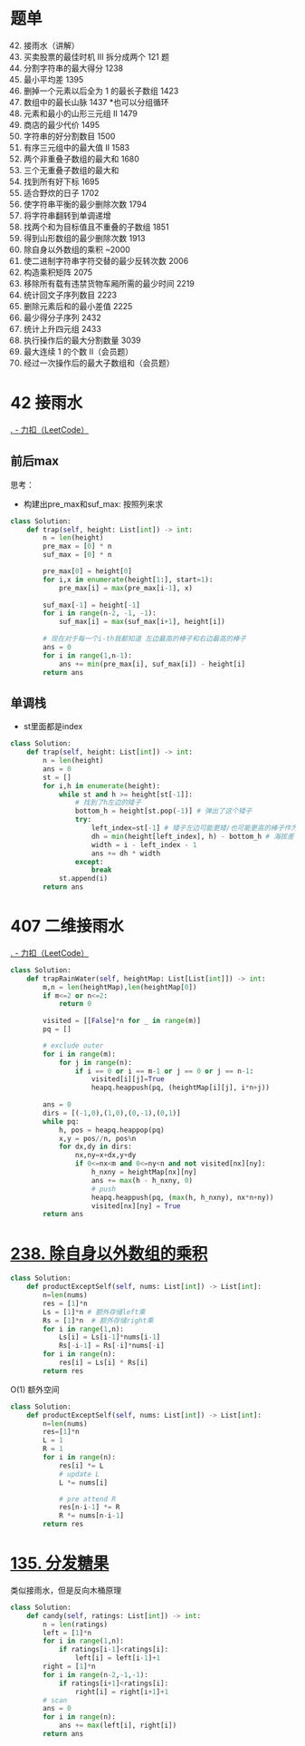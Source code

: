 # 题单
42. 接雨水（讲解）
123. 买卖股票的最佳时机 III 拆分成两个 121 题
1422. 分割字符串的最大得分 1238
2256. 最小平均差 1395
1493. 删掉一个元素以后全为 1 的最长子数组 1423
845. 数组中的最长山脉 1437 *也可以分组循环
2909. 元素和最小的山形三元组 II 1479
2483. 商店的最少代价 1495
1525. 字符串的好分割数目 1500
2874. 有序三元组中的最大值 II 1583
1031. 两个非重叠子数组的最大和 1680
689. 三个无重叠子数组的最大和
2420. 找到所有好下标 1695
2100. 适合野炊的日子 1702
1653. 使字符串平衡的最少删除次数 1794
926. 将字符串翻转到单调递增
1477. 找两个和为目标值且不重叠的子数组 1851
1671. 得到山形数组的最少删除次数 1913
238. 除自身以外数组的乘积 ~2000
1888. 使二进制字符串字符交替的最少反转次数 2006
2906. 构造乘积矩阵 2075
2167. 移除所有载有违禁货物车厢所需的最少时间 2219
2484. 统计回文子序列数目 2223
2163. 删除元素后和的最小差值 2225
2565. 最少得分子序列 2432
2552. 统计上升四元组 2433
3003. 执行操作后的最大分割数量 3039
487. 最大连续 1 的个数 II（会员题）
1746. 经过一次操作后的最大子数组和（会员题）

# 42 接雨水
[. - 力扣（LeetCode）](https://leetcode.cn/problems/trapping-rain-water/description/)
## 前后max
思考：
- 构建出pre_max和suf_max: 按照列来求
```python fold
class Solution:
    def trap(self, height: List[int]) -> int:
        n = len(height)
        pre_max = [0] * n
        suf_max = [0] * n

        pre_max[0] = height[0]
        for i,x in enumerate(height[1:], start=1):
            pre_max[i] = max(pre_max[i-1], x)
        
        suf_max[-1] = height[-1]
        for i in range(n-2, -1, -1):
            suf_max[i] = max(suf_max[i+1], height[i])
        
        # 现在对于每一个i-th我都知道 左边最高的棒子和右边最高的棒子
        ans = 0
        for i in range(1,n-1):
            ans += min(pre_max[i], suf_max[i]) - height[i]
        return ans
```
## 单调栈
- st里面都是index
```python fold
class Solution:
    def trap(self, height: List[int]) -> int:
        n = len(height)
        ans = 0
        st = []
        for i,h in enumerate(height):
            while st and h >= height[st[-1]]:
                # 找到了h左边的矮子 
                bottom_h = height[st.pop(-1)] # 弹出了这个矮子
                try:
                    left_index=st[-1] # 矮子左边可能更矮/也可能更高的棒子作为left bound
                    dh = min(height[left_index], h) - bottom_h # 海拔差
                    width = i - left_index - 1
                    ans += dh * width
                except:
                    break
            st.append(i)
        return ans
```

# 407 二维接雨水
[. - 力扣（LeetCode）](https://leetcode.cn/problems/trapping-rain-water-ii/)
```python fold
class Solution:
    def trapRainWater(self, heightMap: List[List[int]]) -> int:
        m,n = len(heightMap),len(heightMap[0])
        if m<=2 or n<=2:
            return 0
        
        visited = [[False]*n for _ in range(m)]
        pq = []

        # exclude outer
        for i in range(m):
            for j in range(n):
                if i == 0 or i == m-1 or j == 0 or j == n-1:
                    visited[i][j]=True
                    heapq.heappush(pq, (heightMap[i][j], i*n+j))
        
        ans = 0
        dirs = [(-1,0),(1,0),(0,-1),(0,1)]
        while pq:
            h, pos = heapq.heappop(pq)
            x,y = pos//n, pos%n
            for dx,dy in dirs:
                nx,ny=x+dx,y+dy
                if 0<=nx<m and 0<=ny<n and not visited[nx][ny]:
                    h_nxny = heightMap[nx][ny]
                    ans += max(h - h_nxny, 0)
                    # push
                    heapq.heappush(pq, (max(h, h_nxny), nx*n+ny))
                    visited[nx][ny] = True
        return ans
```
# [238. 除自身以外数组的乘积](https://leetcode.cn/problems/product-of-array-except-self/)
```python fold
class Solution:
    def productExceptSelf(self, nums: List[int]) -> List[int]:
        n=len(nums)
        res = [1]*n
        Ls = [1]*n # 额外存储left乘
        Rs = [1]*n  # 额外存储right乘
        for i in range(1,n):
            Ls[i] = Ls[i-1]*nums[i-1]
            Rs[-i-1] = Rs[-i]*nums[-i]
        for i in range(n):
            res[i] = Ls[i] * Rs[i]
        return res
```
O(1) 额外空间
```python fold
class Solution:
    def productExceptSelf(self, nums: List[int]) -> List[int]:
        n=len(nums)
        res=[1]*n
        L = 1
        R = 1
        for i in range(n):
            res[i] *= L 
            # update L
            L *= nums[i]

            # pre attend R
            res[n-i-1] *= R
            R *= nums[n-i-1]
        return res
```

# [135. 分发糖果](https://leetcode.cn/problems/candy/)
类似接雨水，但是反向木桶原理
```python fold
class Solution:
    def candy(self, ratings: List[int]) -> int:
        n = len(ratings)
        left = [1]*n
        for i in range(1,n):
            if ratings[i-1]<ratings[i]:
                left[i] = left[i-1]+1
        right = [1]*n
        for i in range(n-2,-1,-1):
            if ratings[i+1]<ratings[i]:
                right[i] = right[i+1]+1
        # scan
        ans = 0
        for i in range(n):
            ans += max(left[i], right[i])
        return ans
```
